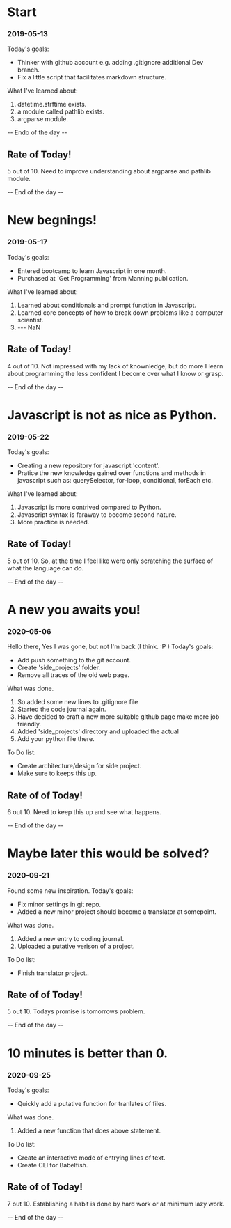 
# Start
### 2019-05-13

Today's goals:
* Thinker with github account e.g. adding .gitignore additional Dev branch.
* Fix a little script that facilitates markdown structure. 

What I've learned about:
1. datetime.strftime exists.
2. a module called pathlib exists.
3. argparse module.

-- Endo of the day -- 

## Rate of Today! ##
5 out of 10. 
Need to improve understanding about argparse and pathlib module. 

 -- End of the day --

# New begnings!
### 2019-05-17

Today's goals:
* Entered bootcamp to learn Javascript in one month.
* Purchased at 'Get Programming' from Manning publication. 

What I've learned about:
1. Learned about conditionals and prompt function in Javascript. 
2. Learned core concepts of how to break down problems like a computer
scientist. 
3. --- NaN

## Rate of Today! ##
4 out of 10.
Not impressed with my lack of knownledge, but do more I learn about
programming the less confident I become over what I know or grasp. 


 -- End of the day --

# Javascript is not as nice as Python.
### 2019-05-22

Today's goals:
* Creating a new repository for javascript 'content'. 
* Pratice the new knowledge gained over functions and methods in javascript such as:
  querySelector, for-loop, conditional, forEach etc.

What I've learned about:
1. Javascript is more contrived compared to Python. 
2. Javascript syntax is faraway to become second nature. 
3. More practice is needed. 

## Rate of Today! ##
5 out of 10.
So, at the time I feel like were only scratching the surface of what the
language can do.

 -- End of the day --
 
# A new you awaits you! 
### 2020-05-06

Hello there,
Yes I was gone, but not I'm back (I think. :P )
Today's goals:
* Add push something to the git account. 
* Create 'side_projects' folder.
* Remove all traces of the old web page. 

What was done. 
1. So added some new lines to .gitignore file
2. Started the code journal again. 
3. Have decided to craft a new more suitable github page make more job friendly.
4. Added 'side_projects' directory and uploaded the actual 
5. Add your python file there. 

To Do list:
* Create architecture/design for side project.
* Make sure to keeps this up. 

## Rate of of Today! ##
6 out 10.
Need to keep this up and see what happens.

 -- End of the day --
# Maybe later this would be solved?
### 2020-09-21

Found some new inspiration.
Today's goals:
* Fix minor settings in git repo.
* Added a new minor project should become a translator at somepoint.

What was done. 
1. Added a new entry to coding journal.
2. Uploaded a putative verison of a project. 

To Do list:
* Finish translator project..

## Rate of of Today! ##
5 out 10.
Todays promise is tomorrows problem.

 -- End of the day --

# 10 minutes is better than 0.
### 2020-09-25

Today's goals:
* Quickly add a putative function for tranlates of files. 

What was done. 
1. Added a new function that does above statement.

To Do list:
* Create an interactive mode of entrying lines of text.
* Create CLI for Babelfish.

## Rate of of Today! ##
7 out 10.
Establishing a habit is done by hard work or at minimum lazy work.


 -- End of the day --

